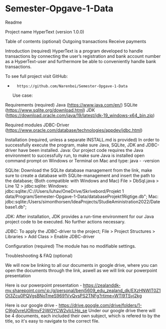 # Semester-Opgave-1-Data

Readme
 
Project name
HyperText (version 1.0.0)
 
Table of contents (optional)
Outgoing transactions
Receive payments
 
 
Introduction (required)
HyperText is a program developed to handle transactions by connecting the user’s registration and bank account number as a HyperText-user and furthermore be able to conveniently handle bank transactions.
 
To see full project visit GitHub:
-   	https://github.com/Narenboi/Semester-Opgave-1-Data
 
	Use case:
	
 
 
Requirements (required)
Java (https://www.java.com/en/)
SQLite (https://www.sqlite.org/download.html)
JDK (https://download.oracle.com/java/19/latest/jdk-19_windows-x64_bin.zip)
 
Required modules
JDBC-Driver (https://www.oracle.com/database/technologies/appdev/jdbc.html) 
 
Installation (required, unless a separate INSTALL.md is provided)
In order to successfully execute the program, make sure Java, SQLite, JDK and JDBC-driver have been installed. 
Java: Our project code requires the Java environment to successfully run, to make sure Java is installed open command prompt on Windows or Terminal on Mac and type: java - -version

 
SQLite: Download the SQLite database management from the link, make sure to create a database with SQLite-management and insert the path to the database;
(Both compatible with Windows and Mac)
File > DbSql.java > Line 12 > jdbc:sqlite:
Windows: jdbc:sqlite:/C://Users/luhav/OneDrive/Skrivebord/Projekt 1 data/Program/Semester-Opgave-1-Data/databaseProjekt1Rigtige.db";
Mac: jdbc:sqlite:/Users/simonthorsen/IdeaProjects/StudieAministration2022/Datebase1.db";
 
JDK: After installation, JDK provides a run-time environment for our Java project code to be executed. No further actions necessary.
 
JDBC: To apply the JDBC-driver to the project;
File  > Project Structures > Libraries > Add Class > Enable JDBC-driver
 
 
Configuration (required)
The module has no modifiable settings.
 
Troubleshooting & FAQ (optional)


We will now be linking to all our documents in google drive, where you can open the documents through the link, aswell as we will link our powerpoint presentation

Here is our powerpoint presentation - https://zealanddk-my.sharepoint.com/:p:/g/personal/benj5609_edu_zealand_dk/EXzHNWlT0Z1Ot3Zcu0PQVgsBNoTmeS9691VvQvsPS2TNFg?rtime=WTl9TSvj2kg

Here is our google drive - https://drive.google.com/drive/folders/1-C9Ig0vreUORmvF2jWOYCW2vIcLHq_se
Under our google drive there will be 4 documents, each included their own subject, which is refered to by the title, so it's easy to navigate to the correct file.


